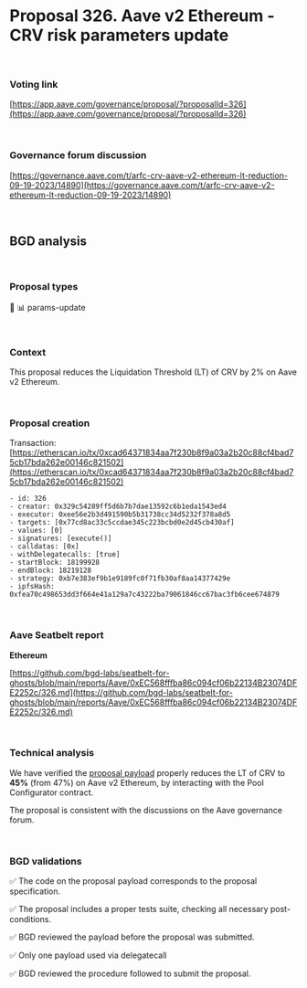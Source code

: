 # Proposal 326. Aave v2 Ethereum - CRV risk parameters update

<br>

### Voting link

[https://app.aave.com/governance/proposal/?proposalId=326](https://app.aave.com/governance/proposal/?proposalId=326)

<br>

### Governance forum discussion

[https://governance.aave.com/t/arfc-crv-aave-v2-ethereum-lt-reduction-09-19-2023/14890](https://governance.aave.com/t/arfc-crv-aave-v2-ethereum-lt-reduction-09-19-2023/14890)

<br>

## BGD analysis

<br>

### Proposal types

:wrench: :bar_chart: params-update

<br>

### Context

This proposal reduces the Liquidation Threshold (LT) of CRV by 2% on Aave v2 Ethereum.

<br>

### Proposal creation

Transaction: [https://etherscan.io/tx/0xcad64371834aa7f230b8f9a03a2b20c88cf4bad75cb17bda262e00146c821502](https://etherscan.io/tx/0xcad64371834aa7f230b8f9a03a2b20c88cf4bad75cb17bda262e00146c821502)

```
- id: 326
- creator: 0x329c54289ff5d6b7b7dae13592c6b1eda1543ed4
- executor: 0xee56e2b3d491590b5b31738cc34d5232f378a8d5
- targets: [0x77cd8ac33c5ccdae345c223bcbd0e2d45cb430af]
- values: [0]
- signatures: [execute()]
- calldatas: [0x]
- withDelegatecalls: [true]
- startBlock: 18199928
- endBlock: 18219128
- strategy: 0xb7e383ef9b1e9189fc0f71fb30af8aa14377429e
- ipfsHash: 0xfea70c498653dd3f664e41a129a7c43222ba79061846cc67bac3fb6cee674879
```

<br>

### Aave Seatbelt report

**Ethereum**

[https://github.com/bgd-labs/seatbelt-for-ghosts/blob/main/reports/Aave/0xEC568fffba86c094cf06b22134B23074DFE2252c/326.md](https://github.com/bgd-labs/seatbelt-for-ghosts/blob/main/reports/Aave/0xEC568fffba86c094cf06b22134B23074DFE2252c/326.md)


<br>

### Technical analysis

We have verified the [proposal payload](https://etherscan.io/address/0x77cd8ac33c5ccdae345c223bcbd0e2d45cb430af#code#F1#L13) properly reduces the LT of CRV to **45%** (from 47%) on Aave v2 Ethereum, by interacting with the Pool Configurator contract.

The proposal is consistent with the discussions on the Aave governance forum.

<br>

### BGD validations

:white_check_mark: The code on the proposal payload corresponds to the proposal specification.

:white_check_mark: The proposal includes a proper tests suite, checking all necessary post-conditions.

:white_check_mark: BGD reviewed the payload before the proposal was submitted.

:white_check_mark: Only one payload used via delegatecall

:white_check_mark: BGD reviewed the procedure followed to submit the proposal.
